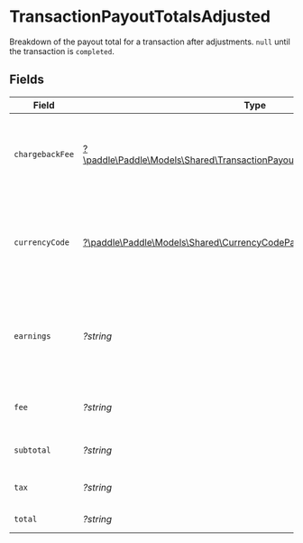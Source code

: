 # TransactionPayoutTotalsAdjusted

Breakdown of the payout total for a transaction after adjustments. `null` until the transaction is `completed`.


## Fields

| Field                                                                                                                                             | Type                                                                                                                                              | Required                                                                                                                                          | Description                                                                                                                                       | Example                                                                                                                                           |
| ------------------------------------------------------------------------------------------------------------------------------------------------- | ------------------------------------------------------------------------------------------------------------------------------------------------- | ------------------------------------------------------------------------------------------------------------------------------------------------- | ------------------------------------------------------------------------------------------------------------------------------------------------- | ------------------------------------------------------------------------------------------------------------------------------------------------- |
| `chargebackFee`                                                                                                                                   | [?\paddle\Paddle\Models\Shared\TransactionPayoutTotalsAdjustedChargebackFee](../../Models/Shared/TransactionPayoutTotalsAdjustedChargebackFee.md) | :heavy_minus_sign:                                                                                                                                | Details of any chargeback fees incurred for this transaction.                                                                                     |                                                                                                                                                   |
| `currencyCode`                                                                                                                                    | [?\paddle\Paddle\Models\Shared\CurrencyCodePayout](../../Models/Shared/CurrencyCodePayout.md)                                                     | :heavy_minus_sign:                                                                                                                                | Supported three-letter ISO 4217 currency code for payouts from Paddle.                                                                            |                                                                                                                                                   |
| `earnings`                                                                                                                                        | *?string*                                                                                                                                         | :heavy_minus_sign:                                                                                                                                | Total earnings for this payout. This is the subtotal minus the Paddle fee.                                                                        | 15675                                                                                                                                             |
| `fee`                                                                                                                                             | *?string*                                                                                                                                         | :heavy_minus_sign:                                                                                                                                | Total fee taken by Paddle for this payout.                                                                                                        | 825                                                                                                                                               |
| `subtotal`                                                                                                                                        | *?string*                                                                                                                                         | :heavy_minus_sign:                                                                                                                                | Total before tax and fees.                                                                                                                        | 15000                                                                                                                                             |
| `tax`                                                                                                                                             | *?string*                                                                                                                                         | :heavy_minus_sign:                                                                                                                                | Total tax on the subtotal.                                                                                                                        | 1500                                                                                                                                              |
| `total`                                                                                                                                           | *?string*                                                                                                                                         | :heavy_minus_sign:                                                                                                                                | Total after tax.                                                                                                                                  | 16500                                                                                                                                             |
